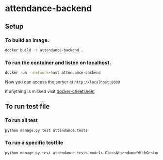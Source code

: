 # attendance-backend


## Setup

### To build an image.
```bash
docker build -t attendance-backend .
```

### To run the container and listen on localhost.
```bash
docker run --network=host attendance-backend
```

Now you can access the server at `http://localhost:8000`

if anything is missed visit [docker-cheetsheet](https://docs.docker.com/get-started/docker_cheatsheet.pdf)

## To run test file

### To run all test
```bash
python manage.py test attendance.tests
```
### To run a specific testfile
```bash
python manage.py test attendance.tests.models.ClassAttendanceWithGeoLocationTest
```